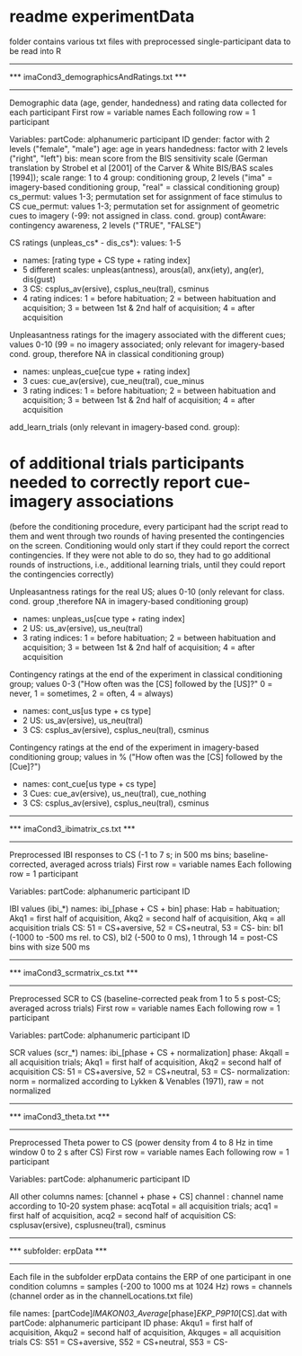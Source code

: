 # readme experimentData

folder contains various txt files with preprocessed single-participant data to be read into R


*******************************************
*** imaCond3_demographicsAndRatings.txt ***
*******************************************

Demographic data (age, gender, handedness) and rating data collected for each participant
First row = variable names
Each following row = 1 participant

Variables:
partCode: alphanumeric participant ID
gender: factor with 2 levels ("female", "male")
age: age in years
handedness: factor with 2 levels ("right", "left")
bis: mean score from the BIS sensitivity scale (German translation by Strobel et al [2001] of the Carver & White BIS/BAS scales [1994]); scale range: 1 to 4
group: conditioning group, 2 levels ("ima" = imagery-based conditioning group, "real" = classical conditioning group)
cs_permut: values 1-3; permutation set for assignment of face stimulus to CS
cue_permut: values 1-3; permutation set for assignment of geometric cues to imagery (-99: not assigned in class. cond. group)
contAware: contingency awareness, 2 levels ("TRUE", "FALSE")

CS ratings (unpleas_cs* - dis_cs*): values: 1-5
- names: [rating type + CS type + rating index]
- 5 different scales: unpleas(antness), arous(al), anx(iety), ang(er), dis(gust)
- 3 CS: csplus_av(ersive), csplus_neu(tral), csminus
- 4 rating indices: 1 = before habituation; 2 = between habituation and acquisition; 3 = between 1st & 2nd half of acquisition; 4 = after acquisition

Unpleasantness ratings for the imagery associated with the different cues; values 0-10 (99 = no imagery associated; only relevant for imagery-based cond. group, therefore NA in classical conditioning group)
- names: unpleas_cue[cue type + rating index]
- 3 cues: cue_av(ersive), cue_neu(tral), cue_minus
- 3 rating indices: 1 = before habituation; 2 = between habituation and acquisition; 3 = between 1st & 2nd half of acquisition; 4 = after acquisition

add_learn_trials (only relevant in imagery-based cond. group):
# of additional trials participants needed to correctly report cue-imagery associations
(before the conditioning procedure, every participant had the script read to them and went through two rounds of having presented the contingencies on the screen. Conditioning would only start if they could report the correct contingencies. If they were not able to do so, they had to go additional rounds of instructions, i.e., additional learning trials, until they could report the contingencies correctly)

Unpleasantness ratings for the real US; alues 0-10 (only relevant for class. cond. group ,therefore NA in imagery-based conditioning group)
- names: unpleas_us[cue type + rating index]
- 2 US: us_av(ersive), us_neu(tral)
- 3 rating indices: 1 = before habituation; 2 = between habituation and acquisition; 3 = between 1st & 2nd half of acquisition; 4 = after acquisition

Contingency ratings at the end of the experiment in classical conditioning group; values 0-3 ("How often was the [CS] followed by the [US]?" 0 = never, 1 = sometimes, 2 = often, 4 = always)
- names: cont_us[us type + cs type]
- 2 US: us_av(ersive), us_neu(tral)
- 3 CS: csplus_av(ersive), csplus_neu(tral), csminus

Contingency ratings at the end of the experiment in imagery-based conditioning group; values in % ("How often was the [CS] followed by the [Cue]?")
- names: cont_cue[us type + cs type]
- 3 Cues: cue_av(ersive), us_neu(tral), cue_nothing
- 3 CS: csplus_av(ersive), csplus_neu(tral), csminus


*********************************
*** imaCond3_ibimatrix_cs.txt ***
*********************************

Preprocessed IBI responses to CS (-1 to 7 s; in 500 ms bins; baseline-corrected, averaged across trials)
First row = variable names
Each following row = 1 participant

Variables:
partCode: alphanumeric participant ID

IBI values (ibi_*)
names: ibi_[phase + CS + bin]
phase: Hab = habituation; Akq1 = first half of acquisition, Akq2 = second half of acquisition, Akq = all acquisition trials
CS: 51 = CS+aversive, 52 = CS+neutral, 53 = CS-
bin: bl1 (-1000 to -500 ms rel. to CS), bl2 (-500 to 0 ms), 1 through 14 = post-CS bins with size 500 ms



*********************************
*** imaCond3_scrmatrix_cs.txt ***
*********************************

Preprocessed SCR to CS (baseline-corrected peak from 1 to 5 s post-CS; averaged across trials)
First row = variable names
Each following row = 1 participant

Variables:
partCode: alphanumeric participant ID

SCR values (scr_*)
names: ibi_[phase + CS + normalization]
phase: Akqall = all acquisition trials; Akq1 = first half of acquisition, Akq2 = second half of acquisition
CS: 51 = CS+aversive, 52 = CS+neutral, 53 = CS-
normalization: norm = normalized according to Lykken & Venables (1971), raw = not normalized



**************************
*** imaCond3_theta.txt ***
**************************

Preprocessed Theta power to CS (power density from 4 to 8 Hz in time window 0 to 2 s after CS)
First row = variable names
Each following row = 1 participant

Variables:
partCode: alphanumeric participant ID

All other columns
names: [channel + phase + CS]
channel : channel name according to 10-20 system
phase: acqTotal = all acquisition trials; acq1 = first half of acquisition, acq2 = second half of acquisition
CS: csplusav(ersive), csplusneu(tral), csminus



**************************
*** subfolder: erpData ***
**************************

Each file in the subfolder erpData contains the ERP of one participant in one condition
columns = samples (-200 to 1000 ms at 1024 Hz)
rows = channels (channel order as in the channelLocations.txt file)

file names:
[partCode]_IMAKON03_Average_[phase]_EKP_P9P10_[CS].dat
with
partCode: alphanumeric participant ID
phase: Akqu1 = first half of acquisition, Akqu2 = second half of acquisition, Akquges = all acquisition trials
CS: S51 = CS+aversive, S52 = CS+neutral, S53 = CS-

